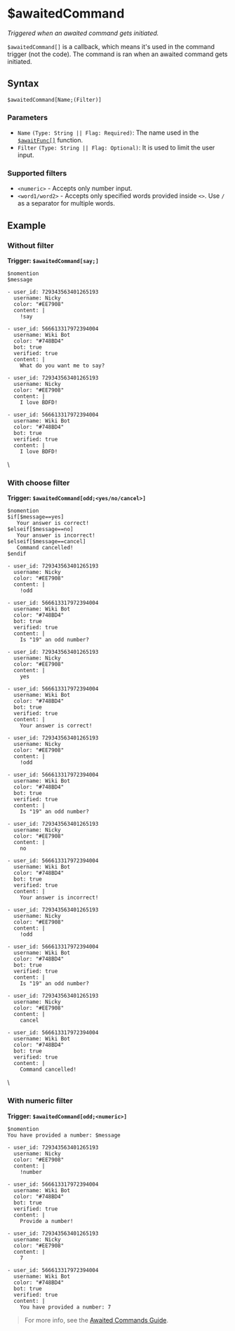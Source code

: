# $awaitedCommand
_Triggered when an awaited command gets initiated._

`$awaitedCommand[]` is a callback, which means it's used in the command trigger (not the code). The command is ran when an awaited command gets initiated.

## Syntax
```
$awaitedCommand[Name;(Filter)]
```

### Parameters
- `Name` `(Type: String || Flag: Required)`: The name used in the [`$awaitFunc[]`](../bdscript/awaitFunc.md) function.
- `Filter` `(Type: String || Flag: Optional)`: It is used to limit the user input.

### Supported filters
- `<numeric>` - Accepts only number input.
- `<word1/word2>` - Accepts only specified words provided inside `<>`. Use `/` as a separator for multiple words.

## Example
### Without filter
**Trigger: `$awaitedCommand[say;]`**
```
$nomention
$message
```
``` discord yaml
- user_id: 729343563401265193
  username: Nicky
  color: "#EE7908"
  content: |
    !say

- user_id: 566613317972394004
  username: Wiki Bot
  color: "#748BD4"
  bot: true
  verified: true
  content: |
    What do you want me to say?

- user_id: 729343563401265193
  username: Nicky
  color: "#EE7908"
  content: |
    I love BDFD!

- user_id: 566613317972394004
  username: Wiki Bot
  color: "#748BD4"
  bot: true
  verified: true
  content: |
    I love BDFD!
```
\
### With choose filter
**Trigger: `$awaitedCommand[odd;<yes/no/cancel>]`**
```
$nomention
$if[$message==yes]
   Your answer is correct!
$elseif[$message==no]
   Your answer is incorrect!
$elseif[$message==cancel]
   Command cancelled!
$endif
```
``` discord yaml
- user_id: 729343563401265193
  username: Nicky
  color: "#EE7908"
  content: |
    !odd

- user_id: 566613317972394004
  username: Wiki Bot
  color: "#748BD4"
  bot: true
  verified: true
  content: |
    Is "19" an odd number?

- user_id: 729343563401265193
  username: Nicky
  color: "#EE7908"
  content: |
    yes

- user_id: 566613317972394004
  username: Wiki Bot
  color: "#748BD4"
  bot: true
  verified: true
  content: |
    Your answer is correct!

- user_id: 729343563401265193
  username: Nicky
  color: "#EE7908"
  content: |
    !odd

- user_id: 566613317972394004
  username: Wiki Bot
  color: "#748BD4"
  bot: true
  verified: true
  content: |
    Is "19" an odd number?

- user_id: 729343563401265193
  username: Nicky
  color: "#EE7908"
  content: |
    no

- user_id: 566613317972394004
  username: Wiki Bot
  color: "#748BD4"
  bot: true
  verified: true
  content: |
    Your answer is incorrect!

- user_id: 729343563401265193
  username: Nicky
  color: "#EE7908"
  content: |
    !odd

- user_id: 566613317972394004
  username: Wiki Bot
  color: "#748BD4"
  bot: true
  verified: true
  content: |
    Is "19" an odd number?

- user_id: 729343563401265193
  username: Nicky
  color: "#EE7908"
  content: |
    cancel

- user_id: 566613317972394004
  username: Wiki Bot
  color: "#748BD4"
  bot: true
  verified: true
  content: |
    Command cancelled!
```
\
### With numeric filter
**Trigger: `$awaitedCommand[odd;<numeric>]`**
```
$nomention
You have provided a number: $message
```
``` discord yaml
- user_id: 729343563401265193
  username: Nicky
  color: "#EE7908"
  content: |
    !number

- user_id: 566613317972394004
  username: Wiki Bot
  color: "#748BD4"
  bot: true
  verified: true
  content: |
    Provide a number!

- user_id: 729343563401265193
  username: Nicky
  color: "#EE7908"
  content: |
    7

- user_id: 566613317972394004
  username: Wiki Bot
  color: "#748BD4"
  bot: true
  verified: true
  content: |
    You have provided a number: 7
```

> For more info, see the [Awaited Commands Guide](../guides/general/awaitedCommands.md).
